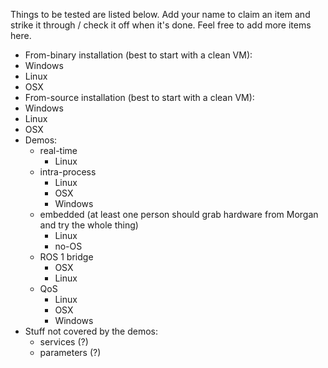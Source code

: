 Things to be tested are listed below.  Add your name to claim an item and strike it through / check it off when it's done.  Feel free to add more items here.

* From-binary installation (best to start with a clean VM):
 * Windows
 * Linux
 * OSX
* From-source installation (best to start with a clean VM):
 * Windows
 * Linux
 * OSX
* Demos:
  * real-time
    * Linux
  * intra-process
    * Linux
    * OSX
    * Windows
  * embedded (at least one person should grab hardware from Morgan and try the whole thing)
    * Linux
    * no-OS
  * ROS 1 bridge
    * OSX
    * Linux
  * QoS
    * Linux
    * OSX
    * Windows
* Stuff not covered by the demos:
  * services (?)
  * parameters (?)